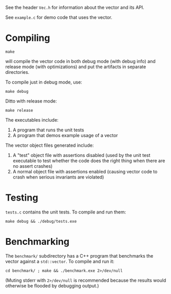 See the header `Vec.h` for information about the vector and its API.

See `example.c` for demo code that uses the vector.

# Compiling
```
make
```

will compile the vector code in both debug mode (with debug info) and release
mode (with optimizations) and put the artifacts in separate directories.

To compile just in debug mode, use:

```
make debug
```

Ditto with release mode:

```
make release
```

The executables include:

1. A program that runs the unit tests
2. A program that demos example usage of a vector

The vector object files generated include:

1. A "test" object file with assertions disabled (used by the unit test
executable to test whether the code does the right thing when there are no
assert crashes)
2. A normal object file with assertions enabled (causing vector code to crash
when serious invariants are violated)

# Testing

`tests.c` contains the unit tests. To compile and run them:

```
make debug && ./debug/tests.exe
```

# Benchmarking

The `benchmark/` subdirectory has a C++ program that benchmarks the vector
against a `std::vector`. To compile and run it:

```
cd benchmark/ ; make && ./benchmark.exe 2>/dev/null
```

(Muting stderr with `2>/dev/null` is recommended because the results would
otherwise be flooded by debugging output.)
